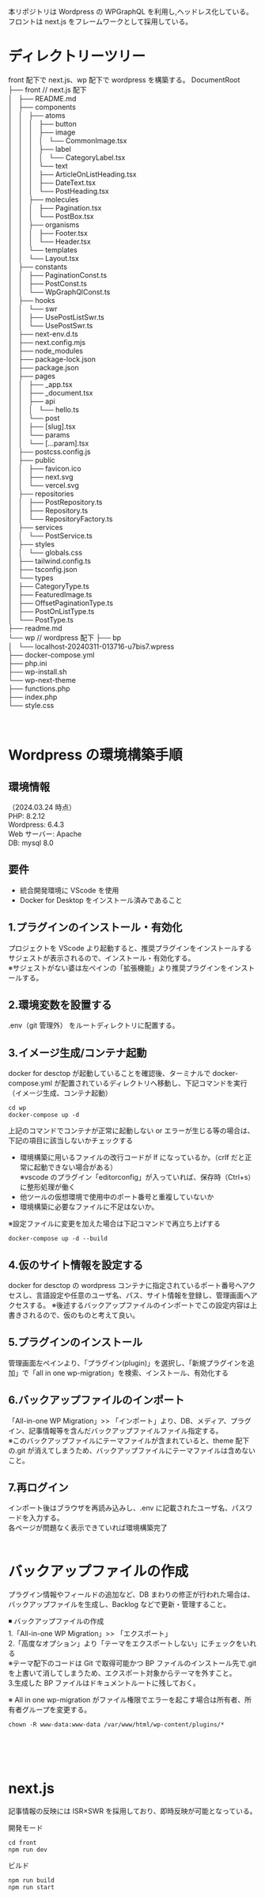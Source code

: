 本リポジトリは Wordpress の WPGraphQL を利用し,ヘッドレス化している。フロントは next.js をフレームワークとして採用している。

# ディレクトリーツリー

front 配下で next.js、wp 配下で wordpress を構築する。
DocumentRoot  
├── front // next.js 配下  
│   ├── README.md  
│   ├── components  
│   │   ├── atoms  
│   │   │   ├── button  
│   │   │   ├── image  
│   │   │   │   └── CommonImage.tsx  
│   │   │   ├── label  
│   │   │   │   └── CategoryLabel.tsx  
│   │   │   └── text  
│   │   │   ├── ArticleOnListHeading.tsx  
│   │   │   ├── DateText.tsx  
│   │   │   └── PostHeading.tsx  
│   │   ├── molecules  
│   │   │   ├── Pagination.tsx  
│   │   │   └── PostBox.tsx  
│   │   ├── organisms  
│   │   │   ├── Footer.tsx  
│   │   │   └── Header.tsx  
│   │   └── templates  
│   │   └── Layout.tsx  
│   ├── constants  
│   │   ├── PaginationConst.ts  
│   │   ├── PostConst.ts  
│   │   └── WpGraphQlConst.ts  
│   ├── hooks  
│   │   └── swr  
│   │   ├── UsePostListSwr.ts  
│   │   └── UsePostSwr.ts  
│   ├── next-env.d.ts  
│   ├── next.config.mjs  
│   ├── node_modules  
│   ├── package-lock.json  
│   ├── package.json  
│   ├── pages  
│   │   ├── \_app.tsx  
│   │   ├── \_document.tsx  
│   │   ├── api  
│   │   │   └── hello.ts  
│   │   └── post  
│   │   ├── [slug].tsx  
│   │   └── params  
│   │   └── [...param].tsx  
│   ├── postcss.config.js  
│   ├── public  
│   │   ├── favicon.ico  
│   │   ├── next.svg  
│   │   └── vercel.svg  
│   ├── repositories  
│   │   ├── PostRepository.ts  
│   │   ├── Repository.ts  
│   │   └── RepositoryFactory.ts  
│   ├── services  
│   │   └── PostService.ts  
│   ├── styles  
│   │   └── globals.css  
│   ├── tailwind.config.ts  
│   ├── tsconfig.json  
│   └── types  
│   ├── CategoryType.ts  
│   ├── FeaturedImage.ts  
│   ├── OffsetPaginationType.ts  
│   ├── PostOnListType.ts  
│   └── PostType.ts  
├── readme.md  
└── wp // wordpress 配下
├── bp  
 │   └── localhost-20240311-013716-u7bis7.wpress  
 ├── docker-compose.yml  
 ├── php.ini  
 ├── wp-install.sh  
 └── wp-next-theme  
 ├── functions.php  
 ├── index.php  
 └── style.css

<br>

# Wordpress の環境構築手順

## 環境情報

（2024.03.24 時点）  
PHP: 8.2.12  
Wordpress: 6.4.3  
Web サーバー: Apache  
DB: mysql 8.0

## 要件

- 統合開発環境に VScode を使用
- Docker for Desktop をインストール済みであること

## 1.プラグインのインストール・有効化

プロジェクトを VScode より起動すると、推奨プラグインをインストールするサジェストが表示されるので、インストール・有効化する。  
※サジェストがない婆は左ペインの「拡張機能」より推奨プラグインをインストールする。

## 2.環境変数を設置する

.env（git 管理外） をルートディレクトリに配置する。

## 3.イメージ生成/コンテナ起動

docker for desctop が起動していることを確認後、ターミナルで docker-compose.yml が配置されているディレクトリへ移動し、下記コマンドを実行（イメージ生成、コンテナ起動）

```
cd wp
docker-compose up -d
```

上記のコマンドでコンテナが正常に起動しない or エラーが生じる等の場合は、下記の項目に該当しないかチェックする

- 環境構築に用いるファイルの改行コードが lf になっているか。（crlf だと正常に起動できない場合がある）  
  ※vscode のプラグイン「editorconfig」が入っていれば、保存時（Ctrl+s）に整形処理が働く
- 他ツールの仮想環境で使用中のポート番号と重複していないか
- 環境構築に必要なファイルに不足はないか。

※設定ファイルに変更を加えた場合は下記コマンドで再立ち上げする

```
docker-compose up -d --build
```

## 4.仮のサイト情報を設定する

docker for desctop の wordpress コンテナに指定されているポート番号へアクセスし、言語設定や任意のユーザ名、パス、サイト情報を登録し、管理画面へアクセスする。
※後述するバックアップファイルのインポートでこの設定内容は上書きされるので、仮のものと考えて良い。

## 5.プラグインのインストール

管理画面左ペインより、「プラグイン(plugin)」を選択し、「新規プラグインを追加」で「all in one wp-migration」を検索、インストール、有効化する

## 6.バックアップファイルのインポート

「All-in-one WP Migration」>> 「インポート」より、DB、メディア、プラグイン、記事情報等を含んだバックアップファイルファイル指定する。  
※このバックアップファイルにテーマファイルが含まれていると、theme 配下の.git が消えてしまうため、バックアップファイルにテーマファイルは含めないこと。

## 7.再ログイン

インポート後はブラウザを再読み込みし、.env に記載されたユーザ名、パスワードを入力する。  
各ページが問題なく表示できていれば環境構築完了
<br>
<br>

# バックアップファイルの作成

プラグイン情報やフィールドの追加など、DB まわりの修正が行われた場合は、バックアップファイルを生成し、Backlog などで更新・管理すること。

◾️ バックアップファイルの作成  
1.「All-in-one WP Migration」>> 「エクスポート」  
2.「高度なオプション」より「テーマをエクスポートしない」にチェックをいれる  
※テーマ配下のコードは Git で取得可能かつ BP ファイルのインストール先で.git を上書いて消してしまうため、エクスポート対象からテーマを外すこと。  
3.生成した BP ファイルはドキュメントルートに残しておく。

※ All in one wp-migration がファイル権限でエラーを起こす場合は所有者、所有者グループを変更する。

```
chown -R www-data:www-data /var/www/html/wp-content/plugins/*
```

<br>
<br>
<br>

# next.js

記事情報の反映には ISR×SWR を採用しており、即時反映が可能となっている。

開発モード

```
cd front
npm run dev
```

ビルド

```
npm run build
npm run start
```
